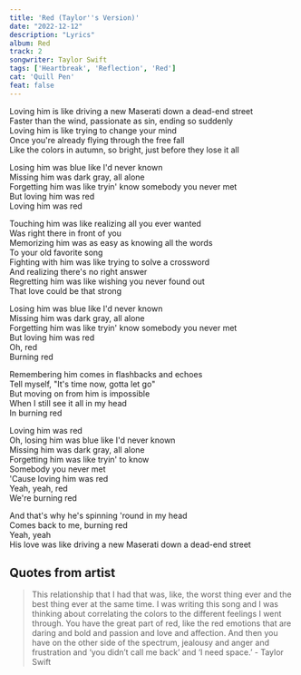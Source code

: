```yaml
---
title: 'Red (Taylor''s Version)'
date: "2022-12-12"
description: "Lyrics"
album: Red
track: 2
songwriter: Taylor Swift
tags: ['Heartbreak', 'Reflection', 'Red']
cat: 'Quill Pen'
feat: false
---
```


<p className="verse-one">
Loving him is like driving a new Maserati down a dead-end street <br />
Faster than the wind, passionate as sin, ending so suddenly <br />
Loving him is like trying to change your mind <br />
Once you're already flying through the free fall <br />
Like the colors in autumn, so bright, just before they lose it all <br />
</p>
<p className="chorus">
Losing him was blue like I'd never known <br />
Missing him was dark gray, all alone <br />
Forgetting him was like tryin' know somebody you never met <br />
But loving him was red <br />
Loving him was red <br />
</p>
<p className='verse-two'>
Touching him was like realizing all you ever wanted <br />
Was right there in front of you <br />
Memorizing him was as easy as knowing all the words <br />
To your old favorite song <br />
Fighting with him was like trying to solve a crossword <br />
And realizing there's no right answer <br />
Regretting him was like wishing you never found out <br />
That love could be that strong <br />
</p>
<p className="chorus">
Losing him was blue like I'd never known <br />
Missing him was dark gray, all alone <br />
Forgetting him was like tryin' know somebody you never met <br />
But loving him was red <br />
Oh, red <br />
Burning red <br />
</p>
<p className="bridge">
Remembering him comes in flashbacks and echoes <br />
Tell myself, "It's time now, gotta let go" <br />
But moving on from him is impossible <br />
When I still see it all in my head <br />
In burning red <br />
</p>
<p className="chorus">
Loving him was red <br />
Oh, losing him was blue like I'd never known <br />
Missing him was dark gray, all alone <br />
Forgetting him was like tryin' to know <br />
Somebody you never met <br />
'Cause loving him was red <br />
Yeah, yeah, red <br />
We're burning red <br />
</p>
<p className='outro'>
And that's why he's spinning 'round in my head <br />
Comes back to me, burning red <br />
Yeah, yeah <br />
His love was like driving a new Maserati down a dead-end street <br />
</p>


## Quotes from artist

<blockquote>
This relationship that I had that was, like, the worst thing ever and the best thing ever at the same time. I was writing this song and I was thinking about correlating the colors to the different feelings I went through. You have the great part of red, like the red emotions that are daring and bold and passion and love and affection. And then you have on the other side of the spectrum, jealousy and anger and frustration and ‘you didn’t call me back’ and ‘I need space.’ - Taylor Swift
</blockquote>
